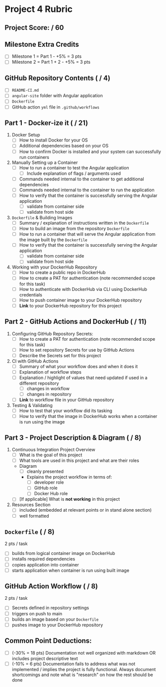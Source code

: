 # Project 4 Rubric

## Project Score: / 60

## Milestone Extra Credits

- [ ] Milestone 1 = Part 1 - +5% = 3 pts
- [ ] Milestone 2 = Part 1 + 2 - +5% = 3 pts

## GitHub Repository Contents ( / 4)

- [ ] `README-CI.md`
- [ ] `angular-site` folder with Angular application
- [ ] `Dockerfile`
- [ ] GitHub action `yml` file in `.github/workflows`

## Part 1 - Docker-ize it ( / 21)

1. Docker Setup
    - [ ] How to install Docker for your OS
    - [ ] Additional dependencies based on your OS
    - [ ] How to confirm Docker is installed and your system can successfully run containers
2. Manually Setting up a Container
    - [ ] How to run a container to test the Angular application
      - [ ] Include explanation of flags / arguments used
    - [ ] Commands needed internal to the container to get additional dependencies
    - [ ] Commands needed internal to the container to run the application
    - [ ] How to verify that the container is successfully serving the Angular application
      - [ ] validate from container side
      - [ ] validate from host side
3. `Dockerfile` & Building Images
    - [ ] Summary / explanation of instructions written in the `Dockerfile`
    - [ ] How to build an image from the repository `Dockerfile`
    - [ ] How to run a container that will serve the Angular application from the image built by the `Dockerfile`
    - [ ] How to verify that the container is successfully serving the Angular application
      - [ ] validate from container side
      - [ ] validate from host side
5. Working with your DockerHub Repository
    - [ ] How to create a public repo in DockerHub
    - [ ] How to create a PAT for authentication (note recommended scope for this task)
    - [ ] How to authenticate with DockerHub via CLI using DockerHub credentials
    - [ ] How to push container image to your DockerHub repository
    - [ ] **Link** to your DockerHub repository for this project

## Part 2 - GitHub Actions and DockerHub ( / 11)

1. Configuring GitHub Repository Secrets:
    - [ ] How to create a PAT for authentication (note recommended scope for this task)
    - [ ] How to set repository Secrets for use by GitHub Actions
    - [ ] Describe the Secrets set for this project
2. CI with GitHub Actions
    - [ ] Summary of what your workflow does and when it does it
    - [ ] Explanation of workflow steps
    - [ ] Explanation / highlight of values that need updated if used in a different repository
      - [ ] changes in workflow
      - [ ] changes in repository
    - [ ] **Link** to workflow file in your GitHub repository
3. Testing & Validating
    - [ ] How to test that your workflow did its tasking
    - [ ] How to verify that the image in DockerHub works when a container is run using the image

## Part 3 - Project Description & Diagram ( / 8)

1. Continuous Integration Project Overview
    - [ ] What is the goal of this project
    - [ ] What tools are used in this project and what are their roles
    - Diagram
      - [ ] cleanly presented
      - Explains the project workflow in terms of:
        - [ ] developer role
        - [ ] GitHub role
        - [ ] Docker Hub role
    - [ ] [If applicable] What is **not working** in this project
2. Resources Section
    - [ ] included (embedded at relevant points or in stand alone section)
    - [ ] well formatted

## `Dockerfile` ( / 8)
2 pts / task

- [ ] builds from logical container image on DockerHub
- [ ] installs required dependencies
- [ ] copies application into container
- [ ] starts application when container is run using built image

## GitHub Action Workflow ( / 8)
2 pts / task

- [ ] Secrets defined in repository settings
- [ ] triggers on push to main
- [ ] builds an image based on your `Dockerfile`
- [ ] pushes image to your DockerHub repository

## Common Point Deductions:

- [ ] (-30% = 18 pts) Documentation not well organized with markdown OR includes project descriptive text
- [ ] (-10% = 6 pts) Documentation fails to address what was not implemented / implies the project is fully functional.  Always document shortcomings and note what is "research" on how the rest should be done
